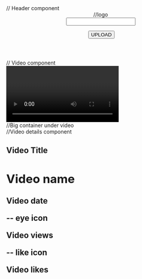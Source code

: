<body>
// Header component
    <header class="nav">
        <a class="nav__logo">
            <img>//logo
        </a>
        <form class="nav__search">
            <label>
                <input class="nav__input"></input>
            </label>
        </form>
        <img>
        <button class="button nav__button">UPLOAD</button>
    </header>
// Video component
    <div class="video">
        <video class="video" poster=""></video>
    </div>
//Big container under video
    <div class="container">
    //Video details component
        <section class="video-details">
            <h1 class="video-details__title">Video Title<h1>
            <div class="video-details">
                <div class="video-details__info">
                    <h2 class="video-details__name">Video name</h2>
                    <p class="video-details__date">Video date</p>
                </div>
                    <div>
                        <img>-- eye icon
                        <p>Video views</p>
                    </div>
                    <div>
                        <img>-- like icon
                        <p>Video likes</p>
                    </div>
                <div>
                </div>
            </div>
        </section>
    </div>

</body>
